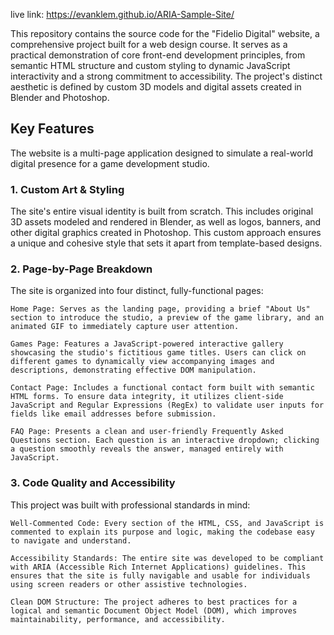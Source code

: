 live link: https://evanklem.github.io/ARIA-Sample-Site/

This repository contains the source code for the "Fidelio Digital" website, a comprehensive project built for a web design course. It serves as a practical demonstration of core front-end development principles, from semantic HTML structure and custom styling to dynamic JavaScript interactivity and a strong commitment to accessibility. The project's distinct aesthetic is defined by custom 3D models and digital assets created in Blender and Photoshop.

## Key Features

The website is a multi-page application designed to simulate a real-world digital presence for a game development studio.

### 1. Custom Art & Styling 

The site's entire visual identity is built from scratch. This includes original 3D assets modeled and rendered in Blender, as well as logos, banners, and other digital graphics created in Photoshop. This custom approach ensures a unique and cohesive style that sets it apart from template-based designs.

### 2. Page-by-Page Breakdown

The site is organized into four distinct, fully-functional pages:

    Home Page: Serves as the landing page, providing a brief "About Us" section to introduce the studio, a preview of the game library, and an animated GIF to immediately capture user attention.

    Games Page: Features a JavaScript-powered interactive gallery showcasing the studio's fictitious game titles. Users can click on different games to dynamically view accompanying images and descriptions, demonstrating effective DOM manipulation.

    Contact Page: Includes a functional contact form built with semantic HTML forms. To ensure data integrity, it utilizes client-side JavaScript and Regular Expressions (RegEx) to validate user inputs for fields like email addresses before submission.

    FAQ Page: Presents a clean and user-friendly Frequently Asked Questions section. Each question is an interactive dropdown; clicking a question smoothly reveals the answer, managed entirely with JavaScript.

### 3. Code Quality and Accessibility

This project was built with professional standards in mind:

    Well-Commented Code: Every section of the HTML, CSS, and JavaScript is commented to explain its purpose and logic, making the codebase easy to navigate and understand.

    Accessibility Standards: The entire site was developed to be compliant with ARIA (Accessible Rich Internet Applications) guidelines. This ensures that the site is fully navigable and usable for individuals using screen readers or other assistive technologies.

    Clean DOM Structure: The project adheres to best practices for a logical and semantic Document Object Model (DOM), which improves maintainability, performance, and accessibility.


